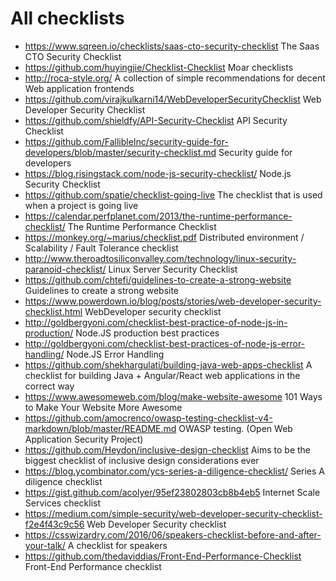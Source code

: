 # All checklists

- https://www.sqreen.io/checklists/saas-cto-security-checklist The Saas CTO Security Checklist
- https://github.com/huyingjie/Checklist-Checklist Moar checklists
- http://roca-style.org/ A collection of simple recommendations for decent Web application frontends
- https://github.com/virajkulkarni14/WebDeveloperSecurityChecklist Web Developer Security Checklist
- https://github.com/shieldfy/API-Security-Checklist API Security Checklist
- https://github.com/FallibleInc/security-guide-for-developers/blob/master/security-checklist.md Security guide for developers
- https://blog.risingstack.com/node-js-security-checklist/ Node.js Security Checklist
- https://github.com/spatie/checklist-going-live The checklist that is used when a project is going live
- https://calendar.perfplanet.com/2013/the-runtime-performance-checklist/ The Runtime Performance Checklist
- https://monkey.org/~marius/checklist.pdf Distributed environment / Scalability / Fault Tolerance checklist
- http://www.theroadtosiliconvalley.com/technology/linux-security-paranoid-checklist/ Linux Server Security Checklist
- https://github.com/chtefi/guidelines-to-create-a-strong-website Guidelines to create a strong website
- https://www.powerdown.io/blog/posts/stories/web-developer-security-checklist.html WebDeveloper security checklist
- http://goldbergyoni.com/checklist-best-practice-of-node-js-in-production/ Node.JS production best practices
- http://goldbergyoni.com/checklist-best-practices-of-node-js-error-handling/ Node.JS Error Handling
- https://github.com/shekhargulati/building-java-web-apps-checklist A checklist for building Java + Angular/React web applications in the correct way
- https://www.awesomeweb.com/blog/make-website-awesome 101 Ways to Make Your Website More Awesome
- https://github.com/amocrenco/owasp-testing-checklist-v4-markdown/blob/master/README.md OWASP testing. (Open Web Application Security Project)
- https://github.com/Heydon/inclusive-design-checklist Aims to be the biggest checklist of inclusive design considerations ever
- https://blog.ycombinator.com/ycs-series-a-diligence-checklist/ Series A diligence checklist
- https://gist.github.com/acolyer/95ef23802803cb8b4eb5 Internet Scale Services checklist
- https://medium.com/simple-security/web-developer-security-checklist-f2e4f43c9c56 Web Developer Security checklist
- https://csswizardry.com/2016/06/speakers-checklist-before-and-after-your-talk/ A checklist for speakers
- https://github.com/thedaviddias/Front-End-Performance-Checklist Front-End Performance checklist
